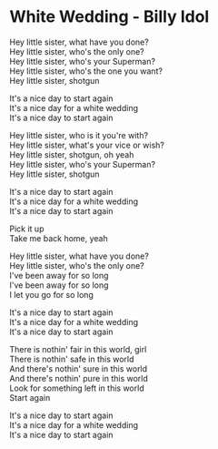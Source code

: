 # White Wedding - Billy Idol

Hey little sister, what have you done?\
Hey little sister, who's the only one?\
Hey little sister, who's your Superman?\
Hey little sister, who's the one you want?\
Hey little sister, shotgun

It's a nice day to start again\
It's a nice day for a white wedding\
It's a nice day to start again

Hey little sister, who is it you're with?\
Hey little sister, what's your vice or wish?\
Hey little sister, shotgun, oh yeah\
Hey little sister, who's your Superman?\
Hey little sister, shotgun

It's a nice day to start again\
It's a nice day for a white wedding\
It's a nice day to start again

Pick it up\
Take me back home, yeah

Hey little sister, what have you done?\
Hey little sister, who's the only one?\
I've been away for so long\
I've been away for so long\
I let you go for so long

It's a nice day to start again\
It's a nice day for a white wedding\
It's a nice day to start again

There is nothin' fair in this world, girl\
There is nothin' safe in this world\
And there's nothin' sure in this world\
And there's nothin' pure in this world\
Look for something left in this world\
Start again

It's a nice day to start again\
It's a nice day for a white wedding\
It's a nice day to start again